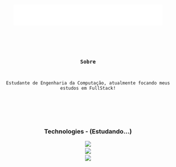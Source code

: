 <div align="center">

<div>
  <img src="assets/ola!.gif">
</div>
<br><br>

<code>

### Sobre

Estudante de Engenharia da Computação, atualmente focando meus estudos em FullStack!

</code>

<br><br>

  <h3>Technologies - (Estudando...)</h3>
    <div>
      <img src="https://skillicons.dev/icons?i=html,css,js" />
    </div>
    <div>
      <img src="https://skillicons.dev/icons?i=typescript,php,cs" />
    </div>
    <div>
      <img src="https://skillicons.dev/icons?i=dotnet,react" />
    </div>
    <br><br>
    
</div>
